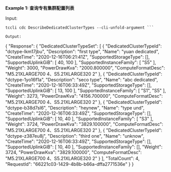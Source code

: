 **Example 1: 查询专有集群配置列表**



Input: 

```
tccli cdc DescribeDedicatedClusterTypes --cli-unfold-argument ```

Output: 
```
{
    "Response": {
        "DedicatedClusterTypeSet": [
            {
                "DedicatedClusterTypeId": "dctype-lkm17jbu",
                "Description": "first type",
                "Name": "yuan dedicated",
                "CreateTime": "2020-12-16T06:21:41Z",
                "SupportedStorageType": [],
                "SupportedUplinkGiB": [
                    40,
                    100
                ],
                "SupportedInstanceFamily": [
                    "S5"
                ],
                "Weight": 3000,
                "PowerDrawKva": "2000.800000",
                "ComputeFormatDesc": "M5.21XLARGE700 4、S5.21XLARGE320 2"
            },
            {
                "DedicatedClusterTypeId": "dctype-1yo16f1a",
                "Description": "seco type",
                "Name": "abc dedicated",
                "CreateTime": "2020-12-16T06:33:49Z",
                "SupportedStorageType": [],
                "SupportedUplinkGiB": [
                    13,
                    100
                ],
                "SupportedInstanceFamily": [
                    "S1",
                    "S5"
                ],
                "Weight": 3273,
                "PowerDrawKva": "4156.700000",
                "ComputeFormatDesc": "M5.21XLARGE700 4、S5.21XLARGE320 2"
            },
            {
                "DedicatedClusterTypeId": "dctype-b38d7sl6",
                "Description": "heynew",
                "Name": "type und",
                "CreateTime": "2020-12-16T06:33:49Z",
                "SupportedStorageType": [],
                "SupportedUplinkGiB": [
                    10,
                    40
                ],
                "SupportedInstanceFamily": [
                    "S3"
                ],
                "Weight": 3724,
                "PowerDrawKva": "3829.100000",
                "ComputeFormatDesc": "M5.21XLARGE700 4、S5.21XLARGE320 2"
            },
            {
                "DedicatedClusterTypeId": "dctype-z387eu8j",
                "Description": "third one",
                "Name": "unknow",
                "CreateTime": "2020-12-16T06:33:49Z",
                "SupportedStorageType": [],
                "SupportedUplinkGiB": [
                    10,
                    40
                ],
                "SupportedInstanceFamily": [],
                "Weight": 3724,
                "PowerDrawKva": "3829.100000",
                "ComputeFormatDesc": "M5.21XLARGE700 4、S5.21XLARGE320 2"
            }
        ],
        "TotalCount": 4,
        "RequestId": "66221c03-1429-4b8b-b66a-dffa2771536e"
    }
}
```

